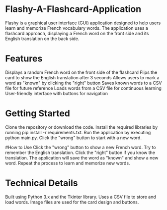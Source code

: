 # Flashy-A-Flashcard-Application
Flashy is a graphical user interface (GUI) application designed to help users learn and memorize French vocabulary words. The application uses a flashcard approach, displaying a French word on the front side and its English translation on the back side.

# Features
Displays a random French word on the front side of the flashcard
Flips the card to show the English translation after 3 seconds
Allows users to mark a word as "known" by clicking the "right" button
Saves known words to a CSV file for future reference
Loads words from a CSV file for continuous learning
User-friendly interface with buttons for navigation

# Getting Started
Clone the repository or download the code.
Install the required libraries by running pip install -r requirements.txt.
Run the application by executing python main.py.
Click the "wrong" button to start with a new word.

#How to Use
Click the "wrong" button to show a new French word.
Try to remember the English translation.
Click the "right" button if you know the translation.
The application will save the word as "known" and show a new word.
Repeat the process to learn and memorize new words.

# Technical Details
Built using Python 3.x and the Tkinter library.
Uses a CSV file to store and load words.
Image files are used for the card design and buttons.
